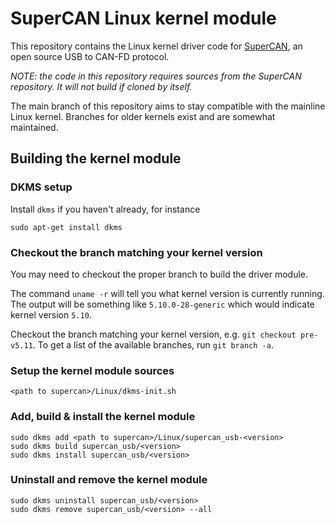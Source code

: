# SuperCAN Linux kernel module

This repository contains the Linux kernel driver code for [SuperCAN](https://github.com/jgressmann/supercan), an open source USB to CAN-FD protocol.

_NOTE: the code in this repository requires sources from the SuperCAN repository. It will not build if cloned by itself._

The main branch of this repository aims to stay compatible with the mainline Linux kernel. Branches for older kernels exist and are somewhat maintained.

## Building the kernel module

### DKMS setup

Install `dkms` if you haven't already, for instance
```
sudo apt-get install dkms
```


### Checkout the branch matching your kernel version

You may need to checkout the proper branch to build the driver module.

The command `uname -r` will tell you what kernel version is currently running.
The output will be something like `5.10.0-28-generic` which would indicate kernel version `5.10`.

Checkout the branch matching your kernel version, e.g. `git checkout pre-v5.11`.
To get a list of the available branches, run `git branch -a`.


### Setup the kernel module sources

```
<path to supercan>/Linux/dkms-init.sh
```

### Add, build & install the kernel module

```
sudo dkms add <path to supercan>/Linux/supercan_usb-<version>
sudo dkms build supercan_usb/<version>
sudo dkms install supercan_usb/<version>
```

### Uninstall and remove the kernel module

```
sudo dkms uninstall supercan_usb/<version>
sudo dkms remove supercan_usb/<version> --all
```

